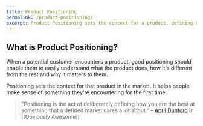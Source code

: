 ```yaml
---
title: Product Positioning
permalink: /product-positioning/
excerpt: Product Positioning sets the context for a product, defining how it is the best at something that a defined group cares a lot about.
---
```


## What is Product Positioning?

When a potential customer encounters a product, good positioning should enable them to easily understand what the product does, how it's different from the rest and why it matters to them.

Positioning sets the context for that product in the market. It helps people make sense of something they're encountering for the first time.

> "Positioning is the act of deliberately defining how you are the best at something that a defined market cares a lot about." – [April Dunford](https://twitter.com/aprildunford?lang=en) in [[Obviously Awesome]]
